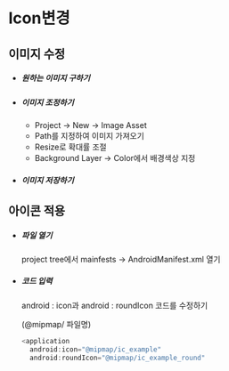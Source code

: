 # Icon변경

## 이미지 수정

- ##### 원하는 이미지 구하기

- ##### 이미지 조정하기

  - Project -> New -> Image Asset
  - Path를 지정하여 이미지 가져오기
  - Resize로 확대률 조절
  - Background Layer -> Color에서 배경색상 지정

- ##### 이미지 저장하기



## 아이콘 적용

- ##### 파일 열기

  project tree에서 mainfests -> AndroidManifest.xml 열기

- ##### 코드 입력

  android : icon과 android : roundIcon 코드를 수정하기

  (@mipmap/ 파일명)

  ```java
  <application
  	android:icon="@mipmap/ic_example"
  	android:roundIcon="@mipmap/ic_example_round"
  ```

